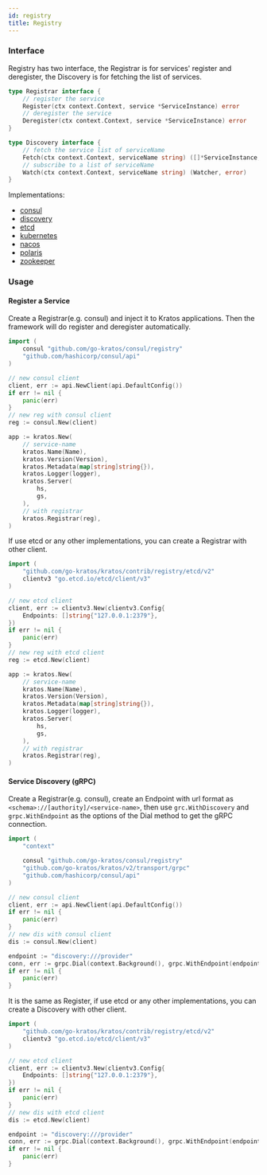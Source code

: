 ```yaml
---
id: registry
title: Registry
---
```


### Interface

Registry has two interface, the Registrar is for services' register and deregister, the Discovery is for fetching the list of services.

```go
type Registrar interface {
	// register the service
	Register(ctx context.Context, service *ServiceInstance) error
	// deregister the service
	Deregister(ctx context.Context, service *ServiceInstance) error
}
```

```go
type Discovery interface {
	// fetch the service list of serviceName
	Fetch(ctx context.Context, serviceName string) ([]*ServiceInstance, error)
	// subscribe to a list of serviceName
	Watch(ctx context.Context, serviceName string) (Watcher, error)
}
```

Implementations:
* [consul](https://github.com/go-kratos/kratos/tree/main/contrib/registry/consul)
* [discovery](https://github.com/go-kratos/kratos/tree/main/contrib/registry/discovery)
* [etcd](https://github.com/go-kratos/kratos/tree/main/contrib/registry/etcd)
* [kubernetes](https://github.com/go-kratos/kratos/tree/main/contrib/registry/kubernetes)
* [nacos](https://github.com/go-kratos/kratos/tree/main/contrib/registry/nacos)
* [polaris](https://github.com/go-kratos/kratos/tree/main/contrib/registry/polaris)
* [zookeeper](https://github.com/go-kratos/kratos/tree/main/contrib/registry/zookeeper)

### Usage

#### Register a Service

Create a Registrar(e.g. consul) and inject it to Kratos applications. Then the framework will do register and deregister automatically.

```go
import (
    consul "github.com/go-kratos/consul/registry"
    "github.com/hashicorp/consul/api"
)

// new consul client
client, err := api.NewClient(api.DefaultConfig())
if err != nil {
	panic(err)
}
// new reg with consul client
reg := consul.New(client)

app := kratos.New(
    // service-name
    kratos.Name(Name),
    kratos.Version(Version),
    kratos.Metadata(map[string]string{}),
    kratos.Logger(logger),
    kratos.Server(
        hs,
        gs,
    ),
    // with registrar
    kratos.Registrar(reg),
)
```

If use etcd or any other implementations, you can create a Registrar with other client.

```go
import (
    "github.com/go-kratos/kratos/contrib/registry/etcd/v2"
    clientv3 "go.etcd.io/etcd/client/v3"
)

// new etcd client
client, err := clientv3.New(clientv3.Config{
    Endpoints: []string{"127.0.0.1:2379"},
})
if err != nil {
    panic(err)
}
// new reg with etcd client
reg := etcd.New(client)

app := kratos.New(
    // service-name
    kratos.Name(Name),
    kratos.Version(Version),
    kratos.Metadata(map[string]string{}),
    kratos.Logger(logger),
    kratos.Server(
        hs,
        gs,
    ),
    // with registrar
    kratos.Registrar(reg),
)
```

#### Service Discovery (gRPC)

Create a Registrar(e.g. consul), create an Endpoint with url format as `<schema>://[authority]/<service-name>`, then use `grc.WithDiscovery` and `grpc.WithEndpoint` as the options of the Dial method to get the gRPC connection.

```go
import (
    "context"

    consul "github.com/go-kratos/consul/registry"
    "github.com/go-kratos/kratos/v2/transport/grpc"
    "github.com/hashicorp/consul/api"
)

// new consul client
client, err := api.NewClient(api.DefaultConfig())
if err != nil {
	panic(err)
}
// new dis with consul client
dis := consul.New(client)

endpoint := "discovery:///provider"
conn, err := grpc.Dial(context.Background(), grpc.WithEndpoint(endpoint), grpc.WithDiscovery(dis))
if err != nil {
    panic(err)
}
```

It is the same as Register, if use etcd or any other implementations, you can create a Discovery with other client.

```go
import (
    "github.com/go-kratos/kratos/contrib/registry/etcd/v2"
    clientv3 "go.etcd.io/etcd/client/v3"
)

// new etcd client
client, err := clientv3.New(clientv3.Config{
    Endpoints: []string{"127.0.0.1:2379"},
})
if err != nil {
    panic(err)
}
// new dis with etcd client
dis := etcd.New(client)

endpoint := "discovery:///provider"
conn, err := grpc.Dial(context.Background(), grpc.WithEndpoint(endpoint), grpc.WithDiscovery(dis))
if err != nil {
    panic(err)
}
```
